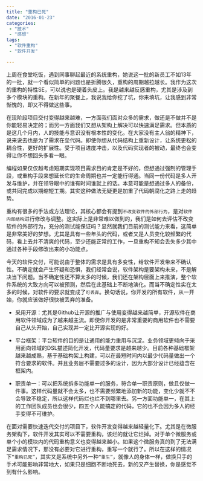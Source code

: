 ```yaml
---
title: "重构已死"
date: "2016-01-23"
categories:
 - "技术"
 - "感想"
tags:
 - "软件重构"
 - "软件开发"

---
```


上周在食堂吃饭，遇到同事聊起最近的系统重构，她说这一批的新员工不如13年的一批，就一个看似简单的问题也是折腾很久，重构的周期越拉越长。我作为这次的重构的特性SE，可以说也是硬着头皮上。我是越来越反感重构，尤其是涉及到多个模块的重构。在新年的聚餐上，我说我给你挖了坑，你来填坑，让我感到非常惭愧的，即又不得做这些事。

在现阶段项目交付变得越来越难，一方面我们面对众多的需求，做还是不做并不是你能轻易决定的；而另一方面我们又想从架构上解决可以快速满足需求。但本质的是这几个月内，人的技能与意识没有根本性的变化。在大家没有主人翁的精神下，说来说去也是为了需求在垒代码。即使你想从代码结构上重新设计，让系统更松的耦合性，更好的扩展性。受于项目进度冲击，以及代码实现者的被动，最终也会变得让你不想回头多看一眼。
<!--more-->

编程如果仅仅越考虑短期实现项目需求目的肯定是不好的，但想通过强制的管理手段，或重构手段来想延长它的生命周期也并一定能行得通。当同一份代码是多人开发与维护，并在领导眼中的谁有时间谁就上的话。本意可能是想通过多人的备份，或共同完成以期缩短工期。其实这种做法无疑更是加重了代码朝腐化之路上走的趋势。

重构有很多的手法或方法理论，其核心都会有提到`不改变软件的外部行为`，是对`软件内部结构`进行修改与调整。这实际上是非常难以做到的，我们是如何去评估不改变软件的外部行为，充分的测试能保证吗？显然就我们目前的测试能力来看，这简单是非常美好的梦想。尤其是具有一些年头的代码，或者又是人员变化较频繁的代码，看上去并不清爽的代码，至少还能正常的工作，一旦重构不知会丢失多少其中通过各种手段修改出来的小功能点。

今天的软件交付，可能说由于整体的需求是具有多变性，给软件开发带来不确认性。不确定就会产生怀疑和恐惧，我们经常会说，软件架构是要架构未来，不是解决当下问题。当不确定性还不算太多的时候，我们还在架构层面上来推演，整个软件系统的大致方向可以被预测，然后在此基础上不断地演化。而当不确定性实在太多的时候，对软件的要求就变成了`可丢弃`。换句话说，你开发的所有软件，从一开始，你就应该做好很快被丢弃的准备。

 * 采用开源：尤其是Github让开源的推广与使用变得越来越简单，开源软件在商用软件领域成为了越来越主流。即使你开发的是非常重要的商用软件也不需要自己从头开始，自己实现并一定比开源实现的好。
 
 * 平台框架：平台软件的目的是让通用的能力重用与沉淀。业务领域更倾向于采用面向领域的DSL描述简化开发，代码量要求是越来越少。目前各种基础框架越来越成熟，基于基础构架上构建，可以在最短时间内以最少代码量做出一个符合要求的软件。并且业务层不需要过多的设计，因为大部分设计已经蕴含在框架内。
 
 * 职责单一：可以把系统拆多功能单一的服务，符合单一职责原则，做且仅做一件事。这样代码量就不会太多，也不需要频繁地添加新的功能，变化少就不不会导致不稳定，所以这样代码烂也烂不到哪里去。另一方面功能单一，在其上的工作团队成员也会很少，四五个人能搞定的代码，它的也不会因为多人的经手变得不可维护。
 
在面对需要快速迭代交付的项目下，软件开发变得越来越轻量化下。尤其是在微服务架构下，软件开发其实可以不需要重构，该烂的就让它烂掉。对于单个微服务或单个小的模块内的代码重构意义也变得越来越小。如果这个微服务真的到了无法满足需求情况下，那没有必要对它进行重构，重写一个就行了。所以在这样的情况下`“重构已死”`，其实又是系统中另外一种`“重生”`，就像人的身体一样，做换只手的手术可能影响非常地大，如果只是细胞不断地死去，新的又产生替换，你是感觉不到有什么影响。


